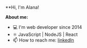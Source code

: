 **Hi, I'm Alana!

**About me:**
- 💻 I'm web developer since 2014
- ⚛️ JavaScript | NodeJS | React
- 📫 How to reach me: [linkedIn](https://www.linkedin.com/in/alanaragusa/)
